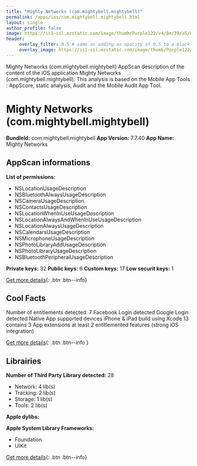 ```yaml
---
title: "Mighty Networks (com.mightybell.mightybell)"
permalink: /apps/ios/com.mightybell.mightybell.html
layout: single
author_profile: false
image: https://is1-ssl.mzstatic.com/image/thumb/Purple122/v4/8e/39/a5/8e39a5c5-3869-b55d-7457-dd697259337e/AppIcon-0-1x_U007emarketing-0-5-85-220.png/512x512bb.jpg
header: 
     overlay_filter: 0.5 # same as adding an opacity of 0.5 to a black background
     overlay_image: https://is1-ssl.mzstatic.com/image/thumb/Purple122/v4/8e/39/a5/8e39a5c5-3869-b55d-7457-dd697259337e/AppIcon-0-1x_U007emarketing-0-5-85-220.png/512x512bb.jpg
---
```

Mighty Networks (com.mightybell.mightybell) AppScan description of the content of the iOS application Mighty Networks (com.mightybell.mightybell). This analysis is based on the Mobile App Tools : AppScore, static analysis, Audit and the Mobile Audit App Tool.

# Mighty Networks (com.mightybell.mightybell)

**BundleId:** com.mightybell.mightybell
**App Version:** 7.7.40
**App Name:** Mighty Networks


## AppScan informations 

**List of permissions:** 
- NSLocationUsageDescription
- NSBluetoothAlwaysUsageDescription
- NSCameraUsageDescription
- NSContactsUsageDescription
- NSLocationWhenInUseUsageDescription
- NSLocationAlwaysAndWhenInUseUsageDescription
- NSLocationAlwaysUsageDescription
- NSCalendarsUsageDescription
- NSMicrophoneUsageDescription
- NSPhotoLibraryAddUsageDescription
- NSPhotoLibraryUsageDescription
- NSBluetoothPeripheralUsageDescription
  
  
**Private keys:** 32
**Public keys:** 6
**Custom keys:** 17
**Low securit keys:** 1
  
[Get more details](/pricing.html){: .btn .btn--info}

## Cool Facts

Number of entitlements detected: 7
Facebook Login detected
Google Login detected
Native App
supported devices iPhone & iPad
build using Xcode 13
contains 3 App extensions
at least 2 entitlemented features (strong iOS integration)
  
[Get more details](/pricing.html){: .btn .btn--info }

## Librairies 
**Number of Third Party Library detected:** 28
- Network: 4 lib(s)
- Tracking: 2 lib(s)
- Storage: 1 lib(s)
- Tools: 2 lib(s)


**Apple dylibs:**


**Apple System Library Frameworks:**
- Foundation
- UIKit


  
[Get more details](/pricing.html){: .btn .btn--info}

